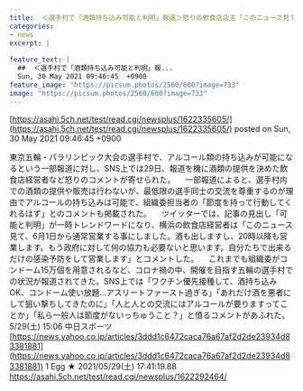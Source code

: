 ```yaml
---
title:  ＜選手村で「酒類持ち込み可能と判明」報道＞怒りの飲食店店主「このニュース見て酒を出すことを決めた」 ★3  
categories:
- news
excerpt: |
  
feature_text: |
  ##  ＜選手村で「酒類持ち込み可能と判明」報...
  Sun, 30 May 2021 09:46:45  +0900
feature_image: "https://picsum.photos/2560/600?image=733"
image: "https://picsum.photos/2560/600?image=733"
---
```


[https://asahi.5ch.net/test/read.cgi/newsplus/1622335605/](https://asahi.5ch.net/test/read.cgi/newsplus/1622335605/)
posted on Sun, 30 May 2021 09:46:45  +0900

<!--more-->

東京五輪・パラリンピック大会の選手村で、アルコール類の持ち込みが可能になるという一部報道に対し、SNS上では29日、報道を機に酒類の提供を決めた飲食店経営者など怒りのコメントが寄せられた。 　一部報道によると、選手村内での酒類の提供や販売は行わないが、最低限の選手同士の交流を尊重するのが理由でアルコールの持ち込みは可能で、組織委担当者の「節度を持って行動してくれるはず」とのコメントも掲載された。 　ツイッターでは、記事の見出し「可能と判明」が一時トレンドワードになり、横浜の飲食店経営者は「このニュース見て、6月1日から通常営業する事にしました。酒も出しますし、20時以降も営業します。もう政府に対して何の協力も必要ないと思います。自分たちで出来るだけの感染予防をして営業します」とコメントした。 　これまでも組織委がコンドーム15万個を用意されるなど、コロナ禍の中、開催を目指す五輪の選手村での状況が報道されてきた。SNS上では「ワクチン優先接種して、酒持ち込みOK、コンドーム使い放題…アスリートファースト過ぎる」「あれだけ酒を悪者にして狙い撃ちしてきたのに」「人と人との交流にはアルコールが要りますってことか」「私ら一般人は節度がないっちゅうこと？」と憤るコメントがあふれた。 5/29(土) 15:06 中日スポーツ [https://news.yahoo.co.jp/articles/3ddd1c6472caca76a67af2d2de23934d83381881](https://news.yahoo.co.jp/articles/3ddd1c6472caca76a67af2d2de23934d83381881) 1 Egg ★ 2021/05/29(土) 17:41:19.88 https://asahi.5ch.net/test/read.cgi/newsplus/1622292464/
